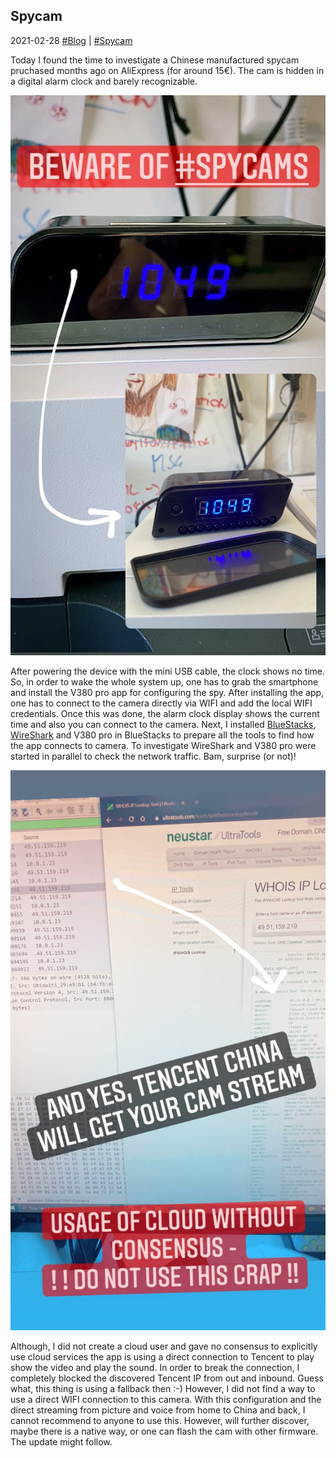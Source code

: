 ## Spycam 
2021-02-28 [#Blog](/index) | [#Spycam](/posts/spycam)

Today I found the time to investigate a Chinese manufactured spycam pruchased months ago on AliExpress (for around 15€). The cam is hidden in a digital alarm clock and barely recognizable. 

![Spycam](/assets/spycam.jpg "Spycam")

After powering the device with the mini USB cable, the clock shows no time. So, in order to wake the whole system up, one has to grab the smartphone and install the V380 pro app for configuring the spy. After installing the app, one has to connect to the camera directly via WIFI and add the local WIFI credentials. Once this was done, the alarm clock display shows the current time and also you can connect to the camera. Next, I installed [BlueStacks](https://www.bluestacks.com/), [WireShark](https://www.wireshark.org/) and V380 pro in BlueStacks to prepare all the tools to find how the app connects to camera. To investigate WireShark and V380 pro were started in parallel to check the network traffic. Bam, surprise (or not)! 

![Spycam](/assets/spycam02.jpg "Spycam")

Although, I did not create a cloud user and gave no consensus to explicitly use cloud services the app is using a direct connection to Tencent to play show the video and play the sound. In order to break the connection, I completely blocked the discovered Tencent IP from out and inbound. Guess what, this thing is using a fallback then :-)
However, I did not find a way to use a direct WIFI connection to this camera. With this configuration and the direct streaming from picture and voice from home to China and back, I cannot recommend to anyone to use this. However, will further discover, maybe there is a native way, or one can flash the cam with other firmware. The update might follow.
